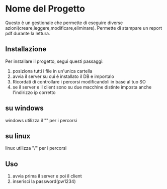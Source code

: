 # Nome del Progetto

Questo è un gestionale che permette di eseguire diverse azioni(creare,leggere,modificare,eliminare).
Permette di stampare un report pdf durante la lettura.

## Installazione

Per installare il progetto, segui questi passaggi:

1. posiziona tutti i file in un'unica cartella
2. avvia il server su cui è installato il DB e importalo
3. Ricordati di controllare i percorsi modificandoli in base al tuo SO
4. se il server e il client sono su due macchine distinte imposta anche l'indirizzo ip corretto

## su windows
windows utilizza il "\" per i percorsi

## su linux
linux utilizza "/" per i percorsi

## Uso

1. avvia prima il server e poi il client
2. inserisci la password(pw1234)

